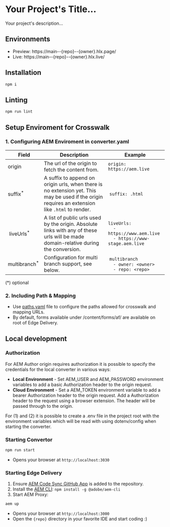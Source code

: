 # Your Project's Title...
Your project's description...

## Environments
- Preview: https://main--{repo}--{owner}.hlx.page/
- Live: https://main--{repo}--{owner}.hlx.live/

## Installation

```sh
npm i
```

## Linting

```sh
npm run lint
```

## Setup Enviroment for Crosswalk

### 1. Configuring AEM Enviroment in converter.yaml

| Field | Description | Example |
|-------|-------------|---------|
| origin | The url of the origin to fetch the content from. | `origin: https://aem.live` |
| suffix<sup>*</sup> | A suffix to append on origin urls, when there is no extension yet. This may be used if the origin requires an extension like `.html` to render. | `suffix: .html` |
| liveUrls<sup>*</sup> | A list of public urls used by the origin. Absolute links with any of these urls will be made domain-relative during the conversion. | `liveUrls:`<br>`  - https://www.aem.live`<br>`  - https://www-stage.aem.live` |
| multibranch<sup>*</sup> | Configuration for multi branch support, see below. | `multibranch`<br>`  - owner: <owner>`<br>`  - repo: <repo>` |

(*) optional

### 2. Including Path & Mapping

* Use [paths.yaml](./paths.yaml) file to configure the paths allowed for crosswalk and mapping URLs. 
* By default, forms available under /content/forms/af/ are available on root of Edge Delivery.

## Local development

### Authorization

For AEM Author origin requires authorization it is possible to specify the credentials for the local converter in various ways:

- **Local Environment** - Set AEM_USER and AEM_PASSWORD environment variables to add a basic Authorization header to the origin request.
- **Cloud Environment** - Set a AEM_TOKEN environment variable to add a bearer Authorization header to the origin request.
Add a Authorization header to the request using a browser extension. The header will be passed through to the origin.

For (1) and (2) it is possible to create a .env file in the project root with the environment variables which will be read with using dotenv/config when starting the converter.

### Starting Convertor

```sh
npm run start
```

* Opens your browser at `http://localhost:3030`

### Starting Edge Delivery 

1. Ensure [AEM Code Sync GitHub App](https://github.com/apps/aem-code-sync) is added to the repository.
1. Install the [AEM CLI](https://github.com/adobe/aem-cli): `npm install -g @adobe/aem-cli`
1. Start AEM Proxy: 
```sh 
aem up
``` 
* Opens your browser at `http://localhost:3000`
* Open the `{repo}` directory in your favorite IDE and start coding :)




